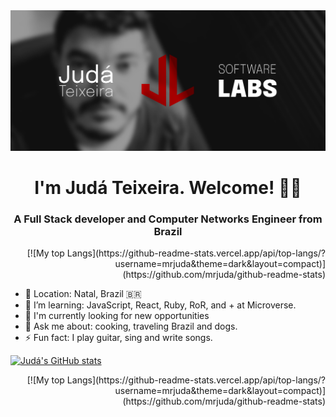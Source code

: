 <img src="./images/judalabs-banner.png" alt="Judá Teixeira Software Labs' banner with the JudaLabs logo alongside a black and white picture of Judá">

<h1 align="center">I'm Judá Teixeira. Welcome! 👋🏽</h1>
<h3 align="center">A Full Stack developer and Computer Networks Engineer from Brazil</h3>
<div align="right">[![My top Langs](https://github-readme-stats.vercel.app/api/top-langs/?username=mrjuda&theme=dark&layout=compact)](https://github.com/mrjuda/github-readme-stats)</div>
<ul>
<li>📍 Location: Natal, Brazil 🇧🇷</li>
<li>🌱 I’m learning: JavaScript, React, Ruby, RoR, and + at Microverse.</li>
<li>💼 I'm currently looking for new opportunities</li>
<li>💬 Ask me about: cooking, traveling Brazil and dogs.</li>
<li>⚡ Fun fact: I play guitar, sing and write songs.</li>
</ul>

[![Judá's GitHub stats](https://github-readme-stats.vercel.app/api?username=mrjuda&show_icons=true&theme=dark)](https://github.com/mrjuda/github-readme-stats)

<div align="right">[![My top Langs](https://github-readme-stats.vercel.app/api/top-langs/?username=mrjuda&theme=dark&layout=compact)](https://github.com/mrjuda/github-readme-stats)</div>